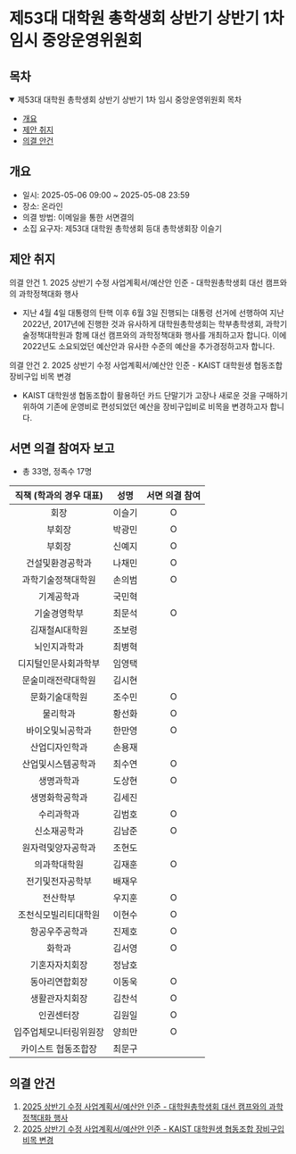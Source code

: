 제53대 대학원 총학생회 상반기 상반기 1차 임시 중앙운영위원회
===

## 목차

<details open>
<summary>제53대 대학원 총학생회 상반기 상반기 1차 임시 중앙운영위원회 목차</summary>
  
- [개요](#개요) 
- [제안 취지](#제안-취지)
- [의결 안건](#의결-안건)
</details>

## 개요

- 일시: 2025-05-06 09:00 ~ 2025-05-08 23:59
- 장소: 온라인
- 의결 방법: 이메일을 통한 서면결의
- 소집 요구자: 제53대 대학원 총학생회 등대 총학생회장 이슬기

## 제안 취지
의결 안건 1. 2025 상반기 수정 사업계획서/예산안 인준 - 대학원총학생회 대선 캠프와의 과학정책대화 행사
-  지난 4월 4일 대통령의 탄핵 이후 6월 3일 진행되는 대통령 선거에 선행하여 지난 2022년, 2017년에 진행한 것과 유사하게 대학원총학생회는 학부총학생회, 과학기술정책대학원과 함께 대선 캠프와의 과학정책대화 행사를 개최하고자 합니다. 이에 2022년도 소요되었던 예산안과 유사한 수준의 예산을 추가경정하고자 합니다.

의결 안건 2. 2025 상반기 수정 사업계획서/예산안 인준 - KAIST 대학원생 협동조합 장비구입 비목 변경
- KAIST 대학원생 협동조합이 활용하던 카드 단말기가 고장나 새로운 것을 구매하기 위하여 기존에 운영비로 편성되었던 예산을 장비구입비로 비목을 변경하고자 합니다.

## 서면 의결 참여자 보고
- 총 33명, 정족수 17명
  
| 직책 (학과의 경우 대표) | 성명 | 서면 의결 참여 | 
|:---:|:---:|:---:|
| 회장 | 이슬기 | O | 
| 부회장 | 박광민 | O | 
| 부회장 | 신예지 | O |
| 건설및환경공학과 | 나채민 | O | 
| 과학기술정책대학원 | 손의범 | O | 
| 기계공학과 | 국민혁 |   | 
| 기술경영학부 | 최문석 | O | 
| 김재철AI대학원 | 조보령 |   | 
| 뇌인지과학과 | 최병혁 |  | 
| 디지털인문사회과학부 | 임영택 |   | 
| 문술미래전략대학원 | 김시현 |   | 
| 문화기술대학원 | 조수민 | O | 
| 물리학과 | 황선화 | O | 
| 바이오및뇌공학과 | 한만영 | O | 
| 산업디자인학과 | 손용재 |   | 
| 산업및시스템공학과 | 최수연 | O | 
| 생명과학과 | 도상현 | O | 
| 생명화학공학과 | 김세진 |   | 
| 수리과학과 | 김범호 | O | 
| 신소재공학과 | 김남준 | O | 
| 원자력및양자공학과 | 조현도 |   | 
| 의과학대학원 | 김재훈 | O |  
| 전기및전자공학부 | 배재우 |   |  
| 전산학부 | 우지훈 |  O | 
| 조천식모빌리티대학원 | 이현수 | O |  
| 항공우주공학과 | 진제호 | O |  
| 화학과 | 김서영 | O |  
| 기혼자자치회장 | 정남호 |   |  
| 동아리연합회장 | 이동욱 | O | 
| 생활관자치회장 | 김찬석 | O | 
| 인권센터장 | 김원일 | O |  
| 입주업체모니터링위원장 | 양희만 | O | 
| 카이스트 협동조합장 | 최문구 |   | 

## 의결 안건

1. [2025 상반기 수정 사업계획서/예산안 인준 - 대학원총학생회 대선 캠프와의 과학정책대화 행사](의결안건/과학정책대화.md)
2. [2025 상반기 수정 사업계획서/예산안 인준 - KAIST 대학원생 협동조합 장비구입 비목 변경](의결안건/대학원생협동조합.md)
